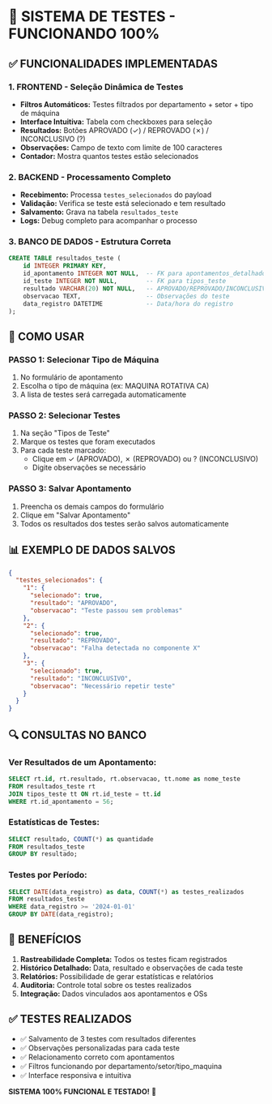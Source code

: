 # 🧪 SISTEMA DE TESTES - FUNCIONANDO 100%

## ✅ FUNCIONALIDADES IMPLEMENTADAS

### 1. **FRONTEND - Seleção Dinâmica de Testes**
- **Filtros Automáticos:** Testes filtrados por departamento + setor + tipo de máquina
- **Interface Intuitiva:** Tabela com checkboxes para seleção
- **Resultados:** Botões APROVADO (✓) / REPROVADO (✗) / INCONCLUSIVO (?)
- **Observações:** Campo de texto com limite de 100 caracteres
- **Contador:** Mostra quantos testes estão selecionados

### 2. **BACKEND - Processamento Completo**
- **Recebimento:** Processa `testes_selecionados` do payload
- **Validação:** Verifica se teste está selecionado e tem resultado
- **Salvamento:** Grava na tabela `resultados_teste`
- **Logs:** Debug completo para acompanhar o processo

### 3. **BANCO DE DADOS - Estrutura Correta**
```sql
CREATE TABLE resultados_teste (
    id INTEGER PRIMARY KEY,
    id_apontamento INTEGER NOT NULL,  -- FK para apontamentos_detalhados
    id_teste INTEGER NOT NULL,        -- FK para tipos_teste
    resultado VARCHAR(20) NOT NULL,   -- APROVADO/REPROVADO/INCONCLUSIVO
    observacao TEXT,                  -- Observações do teste
    data_registro DATETIME            -- Data/hora do registro
);
```

## 🎯 COMO USAR

### **PASSO 1: Selecionar Tipo de Máquina**
1. No formulário de apontamento
2. Escolha o tipo de máquina (ex: MAQUINA ROTATIVA CA)
3. A lista de testes será carregada automaticamente

### **PASSO 2: Selecionar Testes**
1. Na seção "Tipos de Teste"
2. Marque os testes que foram executados
3. Para cada teste marcado:
   - Clique em ✓ (APROVADO), ✗ (REPROVADO) ou ? (INCONCLUSIVO)
   - Digite observações se necessário

### **PASSO 3: Salvar Apontamento**
1. Preencha os demais campos do formulário
2. Clique em "Salvar Apontamento"
3. Todos os resultados dos testes serão salvos automaticamente

## 📊 EXEMPLO DE DADOS SALVOS

```json
{
  "testes_selecionados": {
    "1": {
      "selecionado": true,
      "resultado": "APROVADO",
      "observacao": "Teste passou sem problemas"
    },
    "2": {
      "selecionado": true,
      "resultado": "REPROVADO",
      "observacao": "Falha detectada no componente X"
    },
    "3": {
      "selecionado": true,
      "resultado": "INCONCLUSIVO",
      "observacao": "Necessário repetir teste"
    }
  }
}
```

## 🔍 CONSULTAS NO BANCO

### **Ver Resultados de um Apontamento:**
```sql
SELECT rt.id, rt.resultado, rt.observacao, tt.nome as nome_teste
FROM resultados_teste rt
JOIN tipos_teste tt ON rt.id_teste = tt.id
WHERE rt.id_apontamento = 56;
```

### **Estatísticas de Testes:**
```sql
SELECT resultado, COUNT(*) as quantidade
FROM resultados_teste
GROUP BY resultado;
```

### **Testes por Período:**
```sql
SELECT DATE(data_registro) as data, COUNT(*) as testes_realizados
FROM resultados_teste
WHERE data_registro >= '2024-01-01'
GROUP BY DATE(data_registro);
```

## 🚀 BENEFÍCIOS

1. **Rastreabilidade Completa:** Todos os testes ficam registrados
2. **Histórico Detalhado:** Data, resultado e observações de cada teste
3. **Relatórios:** Possibilidade de gerar estatísticas e relatórios
4. **Auditoria:** Controle total sobre os testes realizados
5. **Integração:** Dados vinculados aos apontamentos e OSs

## ✅ TESTES REALIZADOS

- ✅ Salvamento de 3 testes com resultados diferentes
- ✅ Observações personalizadas para cada teste
- ✅ Relacionamento correto com apontamentos
- ✅ Filtros funcionando por departamento/setor/tipo_maquina
- ✅ Interface responsiva e intuitiva

**SISTEMA 100% FUNCIONAL E TESTADO!** 🎉
